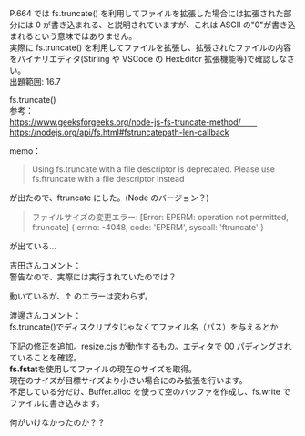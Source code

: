 P.664 では fs.truncate() を利用してファイルを拡張した場合には拡張された部分には 0 が書き込まれる、と説明されていますが、これは ASCII の"0"が書き込まれるという意味ではありません。  
実際に fs.truncate() を利用してファイルを拡張し、拡張されたファイルの内容をバイナリエディタ(Stirling や VSCode の HexEditor 拡張機能等)で確認しなさい。  
出題範囲: 16.7

fs.truncate()  
参考：  
https://www.geeksforgeeks.org/node-js-fs-truncate-method/　　
https://nodejs.org/api/fs.html#fstruncatepath-len-callback

memo：

> Using fs.truncate with a file descriptor is deprecated. Please use fs.ftruncate with a file descriptor instead

が出たので、ftruncate にした。(Node のバージョン？)

> ファイルサイズの変更エラー: [Error: EPERM: operation not permitted, ftruncate] {
> errno: -4048,
> code: 'EPERM',
> syscall: 'ftruncate'
> }

が出ている…

吉田さんコメント：  
警告なので、実際には実行されていたのでは？

動いているが、↑ のエラーは変わらず。

渡邊さんコメント：  
fs.truncate()でディスクリプタじゃなくてファイル名（パス）を与えるとか

下記の修正を追加。resize.cjs が動作するもの。エディタで 00 パディングされていることを確認。  
**fs.fstat**を使用してファイルの現在のサイズを取得。  
現在のサイズが目標サイズより小さい場合にのみ拡張を行います。  
不足している分だけ、Buffer.alloc を使って空のバッファを作成し、fs.write でファイルに書き込みます。

何がいけなかったのか？？
